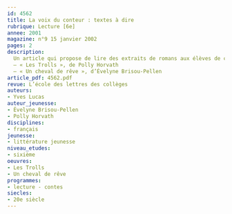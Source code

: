 ```yaml
---
id: 4562
title: La voix du conteur : textes à dire
rubrique: Lecture [6e]
annee: 2001
magazine: n°9 15 janvier 2002
pages: 2
description: 
  Un article qui propose de lire des extraits de romans aux élèves de cinquième.
  – « Les Trolls », de Polly Horvath
  – « Un cheval de rêve », d’Évelyne Brisou-Pellen
article_pdf: 4562.pdf
revue: L’école des lettres des collèges
auteurs:
- Yves Lucas
auteur_jeunesse:
- Évelyne Brisou-Pellen
- Polly Horvath
disciplines:
- français
jeunesse:
- littérature jeunesse
niveau_etudes:
- sixième
oeuvres:
- Les Trolls
- Un cheval de rêve
programmes:
- lecture - contes
siecles:
- 20e siècle
---
```

